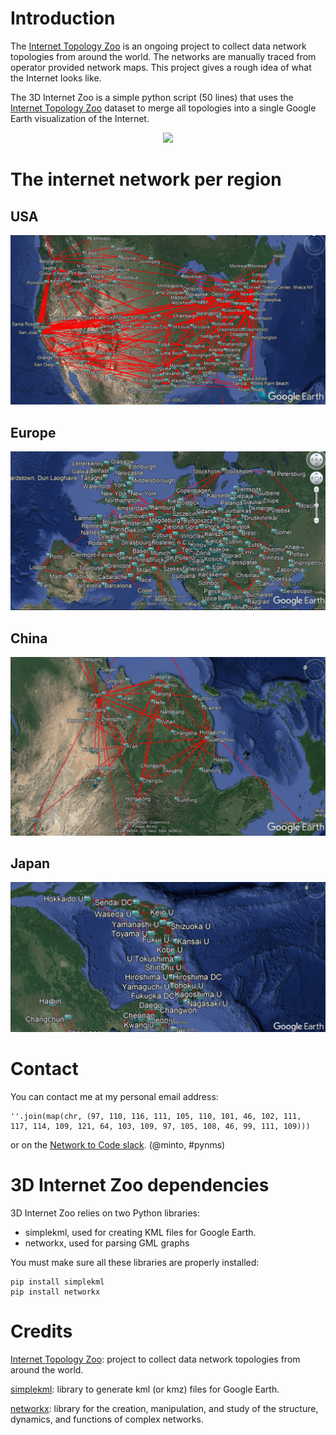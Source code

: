 # Introduction

The [Internet Topology Zoo](http://www.topology-zoo.org) is an ongoing project to collect data network topologies from around the world. The networks are manually traced from operator provided network maps. This project gives a rough idea of what the Internet looks like.

The 3D Internet Zoo is a simple python script (50 lines) that uses the [Internet Topology Zoo](http://www.topology-zoo.org) dataset to merge all topologies into a single Google Earth visualization of the Internet.

<p align="center"> 
<img src="https://github.com/afourmy/3D-internet-zoo/blob/master/readme/3D_internet_zoo.gif">
</p>

# The internet network per region

## USA

![USA](https://github.com/afourmy/3D-internet-zoo/blob/master/readme/usa.png)

## Europe

![Europe](https://github.com/afourmy/3D-internet-zoo/blob/master/readme/europe.png)

## China

![China](https://github.com/afourmy/3D-internet-zoo/blob/master/readme/china.png)

## Japan

![Japan](https://github.com/afourmy/3D-internet-zoo/blob/master/readme/japan.png)

# Contact

You can contact me at my personal email address:
```
''.join(map(chr, (97, 110, 116, 111, 105, 110, 101, 46, 102, 111, 
117, 114, 109, 121, 64, 103, 109, 97, 105, 108, 46, 99, 111, 109)))
```

or on the [Network to Code slack](http://networktocode.herokuapp.com "Network to Code slack"). (@minto, #pynms)

# 3D Internet Zoo dependencies

3D Internet Zoo relies on two Python libraries:
* simplekml, used for creating KML files for Google Earth.
* networkx, used for parsing GML graphs

You must make sure all these libraries are properly installed:
```
pip install simplekml
pip install networkx
```

# Credits

[Internet Topology Zoo](http://www.topology-zoo.org): project to collect data network topologies from around the world.

[simplekml](http://simplekml.readthedocs.io/en/latest/): library to generate kml (or kmz) files for Google Earth.

[networkx](https://networkx.github.io): library for the creation, manipulation, and study of the structure, dynamics, and functions of complex networks.

